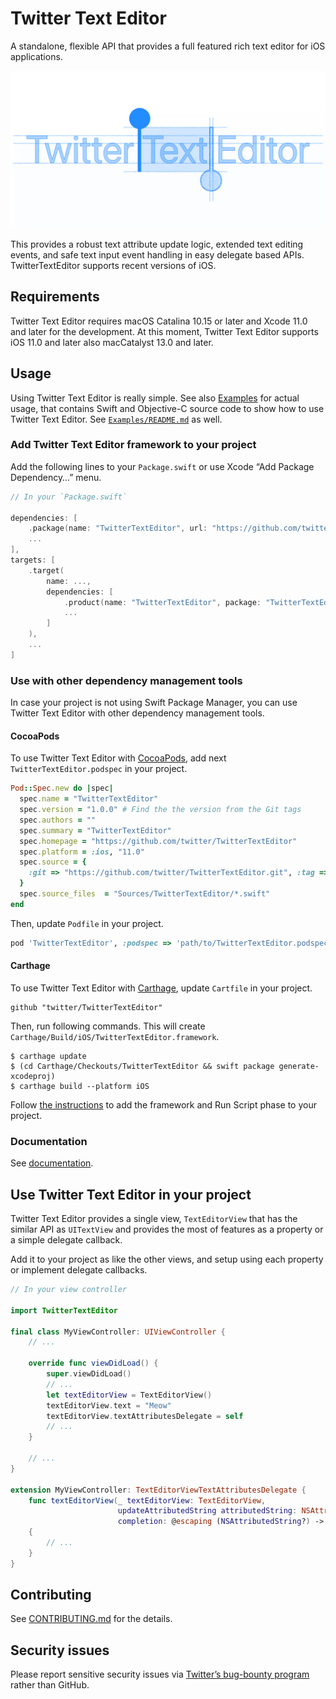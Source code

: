 # Twitter Text Editor

A standalone, flexible API that provides a full featured rich text editor for iOS applications.

![Twitter Text Editor](Resources/TwitterTextEditor.png)

This provides a robust text attribute update logic, extended text editing events, and safe text input event handling in easy delegate based APIs.
TwitterTextEditor supports recent versions of iOS.

## Requirements

Twitter Text Editor requires macOS Catalina 10.15 or later and Xcode 11.0 and later for the development.
At this moment, Twitter Text Editor supports iOS 11.0 and later also macCatalyst 13.0 and later.


## Usage

Using Twitter Text Editor is really simple. See also [Examples](Examples/) for actual usage,
that contains Swift and Objective-C source code to show how to use Twitter Text Editor.
See [`Examples/README.md`](Examples/README.md) as well.

### Add Twitter Text Editor framework to your project

Add the following lines to your `Package.swift` or use Xcode “Add Package Dependency…” menu.

```swift
// In your `Package.swift`

dependencies: [
    .package(name: "TwitterTextEditor", url: "https://github.com/twitter/TwitterTextEditor", ...),
    ...
],
targets: [
    .target(
        name: ...,
        dependencies: [
            .product(name: "TwitterTextEditor", package: "TwitterTextEditor"),
            ...
        ]
    ),
    ...
]
```

### Use with other dependency management tools

In case your project is not using Swift Package Manager,
you can use Twitter Text Editor with other dependency management tools.

#### CocoaPods

To use Twitter Text Editor with [CocoaPods](https://cocoapods.org/), add next `TwitterTextEditor.podspec` in your project.

```ruby
Pod::Spec.new do |spec|
  spec.name = "TwitterTextEditor"
  spec.version = "1.0.0" # Find the the version from the Git tags
  spec.authors = ""
  spec.summary = "TwitterTextEditor"
  spec.homepage = "https://github.com/twitter/TwitterTextEditor"
  spec.platform = :ios, "11.0"
  spec.source = {
    :git => "https://github.com/twitter/TwitterTextEditor.git", :tag => "#{spec.version}"
  }
  spec.source_files  = "Sources/TwitterTextEditor/*.swift"
end
```

Then, update `Podfile` in your project.

```ruby
pod 'TwitterTextEditor', :podspec => 'path/to/TwitterTextEditor.podspec'
```

#### Carthage

To use Twitter Text Editor with [Carthage](https://github.com/Carthage/Carthage), update `Cartfile` in your project.

```
github "twitter/TwitterTextEditor"
```

Then, run following commands. This will create `Carthage/Build/iOS/TwitterTextEditor.framework`.

```
$ carthage update
$ (cd Carthage/Checkouts/TwitterTextEditor && swift package generate-xcodeproj)
$ carthage build --platform iOS
```

Follow [the instructions](https://github.com/Carthage/Carthage#if-youre-building-for-ios-tvos-or-watchos)
to add the framework and Run Script phase to your project.

### Documentation

See [documentation](https://twitter.github.io/TwitterTextEditor/doc/).


## Use Twitter Text Editor in your project

Twitter Text Editor provides a single view, `TextEditorView` that has the similar API
as `UITextView` and provides the most of features as a property or a simple delegate callback.

Add it to your project as like the other views, and setup using each property or implement delegate callbacks.

```swift
// In your view controller

import TwitterTextEditor

final class MyViewController: UIViewController {
    // ...

    override func viewDidLoad() {
        super.viewDidLoad()
        // ...
        let textEditorView = TextEditorView()
        textEditorView.text = "Meow"
        textEditorView.textAttributesDelegate = self
        // ...
    }

    // ...
}

extension MyViewController: TextEditorViewTextAttributesDelegate {
    func textEditorView(_ textEditorView: TextEditorView,
                        updateAttributedString attributedString: NSAttributedString,
                        completion: @escaping (NSAttributedString?) -> Void)
    {
        // ...
    }
}
```


## Contributing

See [CONTRIBUTING.md](CONTRIBUTING.md) for the details.


## Security issues

Please report sensitive security issues via [Twitter’s bug-bounty program](https://hackerone.com/twitter) rather than GitHub.
